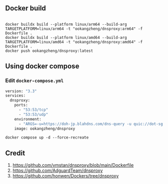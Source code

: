 ## Docker build

```shell

docker buildx build --platform linux/arm64 --build-arg TARGETPLATFORM=linux/arm64 -t "ookangzheng/dnsproxy:arm64" -f Dockerfile .
docker buildx build --platform linux/amd64 --build-arg TARGETPLATFORM=linux/amd64 -t "ookangzheng/dnsproxy:amd64" -f Dockerfile .
docker push ookangzheng/dnsproxy:latest
```

## Using docker compose

### Edit `docker-compose.yml`

```bash
version: "3.3"
services:
  dnsproxy:
    ports:
      - "53:53/tcp"
      - "53:53/udp"
    environment:
      - "ARGS=-u=https://doh-jp.blahdns.com/dns-query -u quic://dot-sg.blahdns.com:784 -f 94.140.14.14 -b 1.1.1.1 --cache --cache-min-ttl=30 --cache-max-ttl=300 --cache-optimistic --edns "
    image: ookangzheng/dnsproxy

```

```shell
docker compose up -d --force-recreate
```

## Credit

1. https://github.com/vmstan/dnsproxy/blob/main/Dockerfile
2. https://github.com/AdguardTeam/dnsproxy
3. https://github.com/honwen/Dockers/tree/dnsproxy
